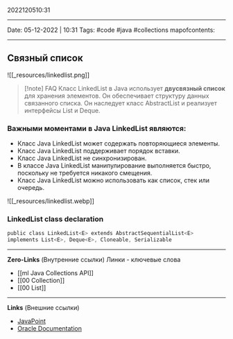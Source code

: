 2022120510:31
___
Date: 05-12-2022 | 10:31
Tags: #code #java #collections 
mapofcontents:
___
## Связный список
![[_resources/linkedlist.png]]


> [!note] FAQ
> Класс LinkedList в Java использует **двусвязный список** для хранения элементов. 
> Он обеспечивает структуру данных связанного списка. 
> Он наследует класс AbstractList и реализует интерфейсы List и Deque.

### Важными моментами в Java LinkedList являются: 
- Класс Java LinkedList может содержать повторяющиеся элементы. 
- Класс Java LinkedList поддерживает порядок вставки. 
- Класс Java LinkedList не синхронизирован. 
- В классе Java LinkedList манипулирование выполняется быстро, поскольку не требуется никакого смещения. 
- Класс Java LinkedList можно использовать как список, стек или очередь.

![[_resources/linkedlist.webp]]

### LinkedList class declaration
```java
public class LinkedList<E> extends AbstractSequentialList<E> 
implements List<E>, Deque<E>, Cloneable, Serializable
```

-----
**Zero-Links**  (Внутренние ссылки) Линки - ключевые слова
- [[ml Java Collections API]]
- [[00 Collection]]
- [[00 List]]

------
**Links** (Внешние ссылки)
- [JavaPoint](https://www.javatpoint.com/java-linkedlist)
- [Oracle Documentation](https://docs.oracle.com/javase/7/docs/api/java/util/LinkedList.html)
